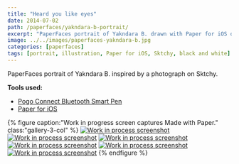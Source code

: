```yaml
---
title: "Heard you like eyes"
date: 2014-07-02
path: /paperfaces/yakndara-b-portrait/
excerpt: "PaperFaces portrait of Yakndara B. drawn with Paper for iOS on an iPad."
image: ../../images/paperfaces-yakndara-b.jpg
categories: [paperfaces]
tags: [portrait, illustration, Paper for iOS, Sktchy, black and white]
---
```


PaperFaces portrait of Yakndara B. inspired by a photograph on Sktchy.

**Tools used:**

- [Pogo Connect Bluetooth Smart Pen](https://www.amazon.com/gp/product/B009K448L4/ref=as_li_ss_tl?ie=UTF8&camp=1789&creative=390957&creativeASIN=B009K448L4&linkCode=as2&tag=mademist-20)
- [Paper for iOS](https://paper.bywetransfer.com/)

{% figure caption:"Work in progress screen captures Made with Paper." class:"gallery-3-col" %}
[![Work in process screenshot](../../images/paperfaces-yakndara-b-process-1-600.jpg)](../../images/paperfaces-yakndara-b-process-1-lg.jpg) [![Work in process screenshot](../../images/paperfaces-yakndara-b-process-2-600.jpg)](../../images/paperfaces-yakndara-b-process-2-lg.jpg) [![Work in process screenshot](../../images/paperfaces-yakndara-b-process-3-600.jpg)](../../images/paperfaces-yakndara-b-process-3-lg.jpg) [![Work in process screenshot](../../images/paperfaces-yakndara-b-process-4-600.jpg)](../../images/paperfaces-yakndara-b-process-4-lg.jpg) [![Work in process screenshot](../../images/paperfaces-yakndara-b-process-5-600.jpg)](../../images/paperfaces-yakndara-b-process-5-lg.jpg) [![Work in process screenshot](../../images/paperfaces-yakndara-b-process-6-600.jpg)](../../images/paperfaces-yakndara-b-process-6-lg.jpg)
{% endfigure %}
